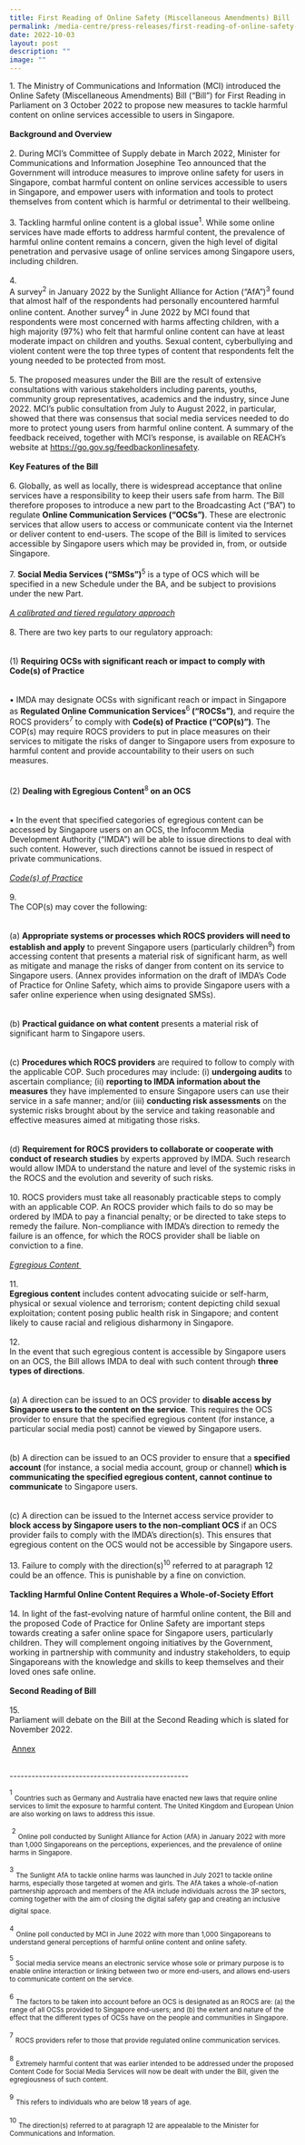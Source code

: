 ```yaml
---
title: First Reading of Online Safety (Miscellaneous Amendments) Bill
permalink: /media-centre/press-releases/first-reading-of-online-safety-bill/
date: 2022-10-03
layout: post
description: ""
image: ""
---
```

1.<span style="white-space: pre;">		</span>The Ministry of Communications and Information (MCI) introduced the Online Safety (Miscellaneous Amendments) Bill (“Bill”) for First Reading in Parliament on 3 October 2022 to propose new measures to tackle harmful content on online services accessible to users in Singapore.&nbsp;<br>
<span> </span><br>
<strong>Background and Overview</strong><br>
<br>
2.<span style="white-space: pre;">		</span>During MCI’s Committee of Supply debate in March 2022, Minister for Communications and Information Josephine Teo announced that the Government will introduce measures to improve online safety for users in Singapore, combat harmful content on online services accessible to users in Singapore, and empower users with information and tools to protect themselves from content which is harmful or detrimental to their wellbeing.<br>
<br>
3.<span style="white-space: pre;">		</span>Tackling harmful online content is a global issue<sup>1</sup>. While some online services have made efforts to address harmful content, the prevalence of harmful online content remains a concern, given the high level of digital penetration and pervasive usage of online services among Singapore users, including children.&nbsp;<br>
<br>
4.<span style="white-space: pre;">		</span>A survey<sup>2</sup> in January 2022 by the Sunlight Alliance for Action (“AfA”)<sup>3</sup> found that almost half of the respondents had personally encountered harmful online content. Another survey<sup>4</sup> in June 2022 by MCI found that respondents were most concerned with harms affecting children, with a high majority (97%) who felt that harmful online content can have at least moderate impact on children and youths. Sexual content, cyberbullying and violent content were the top three types of content that respondents felt the young needed to be protected from most.&nbsp;<br>
<br>
5.<span style="white-space: pre;">		</span>The proposed measures under the Bill are the result of extensive consultations with various stakeholders including parents, youths, community group representatives, academics and the industry, since June 2022. MCI’s public consultation from July to August 2022, in particular, showed that there was consensus that social media services needed to do more to protect young users from harmful online content. A summary of the feedback received, together with MCI’s response, is available on REACH’s website at <a rel="noopener noreferrer" target="_blank" href="https://go.gov.sg/feedbackonlinesafety">https://go.gov.sg/feedbackonlinesafety</a>.<br>
<br>
<strong>Key Features of the Bill</strong><br>
<br>
6.<span style="white-space: pre;">		</span>Globally, as well as locally, there is widespread acceptance that online services have a responsibility to keep their users safe from harm. The Bill therefore proposes to introduce a new part to the Broadcasting Act (“BA”) to regulate <strong>Online Communication Services (“OCSs”)</strong>. These are electronic services that allow users to access or communicate content via the Internet or deliver content to end-users. The scope of the Bill is limited to services accessible by Singapore users which may be provided in, from, or outside Singapore.<br>
<br>
7.<span style="white-space: pre;">		</span><strong>Social Media Services (“SMSs”)</strong><sup>5</sup>&nbsp;is a type of OCS which will be specified in a new Schedule under the BA, and be subject to provisions under the new Part.&nbsp;<br>
<br>
<em><span style="text-decoration: underline;">A calibrated and tiered regulatory approach</span></em><br>
<br>
8.<span style="white-space: pre;">		</span>There are two key parts to our regulatory approach:<br>
<br>
<span style="white-space: pre;">		</span>(1)<span style="white-space: pre;">	</span><strong>Requiring OCSs with significant reach or impact to comply with Code(s) of Practice</strong><br>
<br>
<span style="white-space: pre;">			</span>•<span style="white-space: pre;">	</span>IMDA may designate OCSs with significant reach or impact in Singapore as <strong>Regulated Online Communication Services</strong><sup>6</sup><strong> (“ROCSs”)</strong>, and require the ROCS providers<sup>7</sup> to comply with <strong>Code(s) of Practice (“COP(s)”)</strong>. The COP(s) may require ROCS providers to put in place measures on their services to mitigate the risks of danger to Singapore users from exposure to harmful content and provide accountability to their users on such measures.&nbsp;<br>
<br>
<span style="white-space: pre;">		</span>(2)<span style="white-space: pre;">	</span><strong>Dealing with Egregious Content</strong><sup>8</sup><strong> on an OCS</strong><br>
<br>
<span style="white-space: pre;">			</span>•<span style="white-space: pre;">	</span>In the event that specified categories of egregious content can be accessed by Singapore users on an OCS, the Infocomm Media Development Authority (“IMDA”) will be able to issue directions to deal with such content. However, such directions cannot be issued in respect of private communications.<br>
<br>
<em><span style="text-decoration: underline;">Code(s) of Practice</span></em><br>
<br>
9.<span style="white-space: pre;">		</span>The COP(s) may cover the following:&nbsp;<br>
<br>
<span style="white-space: pre;">		</span>(a)<span style="white-space: pre;">	</span><strong>Appropriate systems or processes which ROCS providers will need to establish and apply</strong> to prevent Singapore users (particularly children<sup>9</sup>) from accessing content that presents a material risk of significant harm, as well as mitigate and manage the risks of danger from content on its service to Singapore users. (Annex provides information on the draft of IMDA’s Code of Practice for Online Safety, which aims to provide Singapore users with a safer online experience when using designated SMSs).&nbsp;<br>
<br>
<span style="white-space: pre;">		</span>(b)<span style="white-space: pre;">	</span><strong>Practical guidance on what content</strong> presents a material risk of significant harm to Singapore users.<br>
<br>
<span style="white-space: pre;">		</span>(c)<span style="white-space: pre;">	</span><strong>Procedures which ROCS providers</strong> are required to follow to comply with the applicable COP. Such procedures may include: (i) <strong>undergoing audits</strong> to ascertain compliance; (ii) <strong>reporting to IMDA information about the measures</strong> they have implemented to ensure Singapore users can use their service in a safe manner; and/or (iii) <strong>conducting risk assessments</strong> on the systemic risks brought about by the service and taking reasonable and effective measures aimed at mitigating those risks.<br>
<br>
<span style="white-space: pre;">		</span>(d)<span style="white-space: pre;">	</span><strong>Requirement for ROCS providers to collaborate or cooperate with conduct of research studies</strong> by experts approved by IMDA. Such research would allow IMDA to understand the nature and level of the systemic risks in the ROCS and the evolution and severity of such risks.<br>
<br>
10.<span style="white-space: pre;">		</span>ROCS providers must take all reasonably practicable steps to comply with an applicable COP. An ROCS provider which fails to do so may be ordered by IMDA to pay a financial penalty; or be directed to take steps to remedy the failure. Non-compliance with IMDA’s direction to remedy the failure is an offence, for which the ROCS provider shall be liable on conviction to a fine.<br>
<br>
<em><span style="text-decoration: underline;">Egregious Content&nbsp;</span></em><br>
<br>
11.<span style="white-space: pre;">		</span><strong>Egregious content</strong> includes content advocating suicide or self-harm, physical or sexual violence and terrorism; content depicting child sexual exploitation; content posing public health risk in Singapore; and content likely to cause racial and religious disharmony in Singapore.&nbsp;<br>
<br>
12.<span style="white-space: pre;">		</span>In the event that such egregious content is accessible by Singapore users on an OCS, the Bill allows IMDA to deal with such content through <strong>three types of directions</strong>.&nbsp;<br>
<br>
<span style="white-space: pre;">		</span>(a)<span style="white-space: pre;">	</span>A direction can be issued to an OCS provider to <strong>disable access by Singapore users to the content on the service</strong>. This requires the OCS provider to ensure that the specified egregious content (for instance, a particular social media post) cannot be viewed by Singapore users.&nbsp;<br>
<br>
<span style="white-space: pre;">		</span>(b)<span style="white-space: pre;">	</span>A direction can be issued to an OCS provider to ensure that a <strong>specified account </strong>(for instance, a social media account, group or channel) <strong>which is communicating the specified egregious content, cannot continue to communicate</strong> to Singapore users.<br>
<br>
<span style="white-space: pre;">		</span>(c)<span style="white-space: pre;">	</span>A direction can be issued to the Internet access service provider to<strong> block access by Singapore users to the non-compliant OCS</strong> if an OCS provider fails to comply with the IMDA’s direction(s). This ensures that egregious content on the OCS would not be accessible by Singapore users.&nbsp;<br>
<br>
13.<span style="white-space: pre;">		</span>Failure to comply with the direction(s)<sup>10</sup> referred to at paragraph 12 could be an offence. This is punishable by a fine on conviction.<br>
<br>
<strong>Tackling Harmful Online Content Requires a Whole-of-Society Effort&nbsp;</strong><br>
<br>
14.<span style="white-space: pre;">		</span>In light of the fast-evolving nature of harmful online content, the Bill and the proposed Code of Practice for Online Safety are important steps towards creating a safer online space for Singapore users, particularly children. They will complement ongoing initiatives by the Government, working in partnership with community and industry stakeholders, to equip Singaporeans with the knowledge and skills to keep themselves and their loved ones safe online.&nbsp;<br>
<br>
<strong>Second Reading of Bill</strong><br>
<br>
15.<span style="white-space: pre;">		</span>Parliament will debate on the Bill at the Second Reading which is slated for November 2022.<br>
<br>
&nbsp;<a href="-/media/250E730CFEB74A58B67008B3EDABCAFB.ashx">Annex</a><br>
<br>
<div>-------------------------------------------------</div>
<p><span><sup>1</sup>&nbsp;<sub>Countries such as Germany and Australia have enacted new laws that require online services to limit the exposure to harmful content. The United Kingdom and European Union are also working on laws to address this issue.</sub><br>
<br>
&nbsp;<sup>2</sup> <sub>Online poll conducted by Sunlight Alliance for Action (AfA) in January 2022 with more than 1,000 Singaporeans on the perceptions, experiences, and the prevalence of online harms in Singapore.</sub><br>
<br>
<sup>3</sup>&nbsp;<sub>The Sunlight AfA to tackle online harms was launched in July 2021 to tackle online harms, especially those targeted at women and girls. The AfA takes a whole-of-nation partnership approach and members of the AfA include individuals across the 3P sectors, coming together with the aim of closing the digital safety gap and creating an inclusive digital space.&nbsp;</sub>&nbsp;<br>
<br>
<sup>4</sup> <sub>Online poll conducted by MCI in June 2022 with more than 1,000 Singaporeans to understand general perceptions of harmful online content and online safety.</sub><br>
</span></p>
<div><sup>5</sup>&nbsp;<sub>Social media service means an electronic service whose sole or primary purpose is to enable online interaction or linking between two or more end-users, and allows end-users to communicate content on the service.</sub><br>
<br>
<sup>6</sup>&nbsp;<sub>The factors to be taken into account before an OCS is designated as an ROCS are: (a) the range of all OCSs provided to Singapore end-users; and (b) the extent and nature of the effect that the different types of OCSs have on the people and communities in Singapore.</sub><br>
<br>
<sup>7</sup>&nbsp;<sub>ROCS providers refer to those that provide regulated online communication services.</sub><br>
<br>
<sup>8</sup>&nbsp;<sub>Extremely harmful content that was earlier intended to be addressed under the proposed Content Code for Social Media Services will now be dealt with under the Bill, given the egregiousness of such content.</sub><br>
<br>
<sup>9</sup>&nbsp;<sub>This refers to individuals who are below 18 years of age.</sub><br>
<div>&nbsp; <br>
<sup>10</sup> <sub>The direction(s) referred to at paragraph 12 are appealable to the Minister for Communications and Information.</sub></div>
</div>
<br>